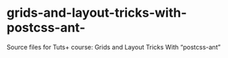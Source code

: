 # grids-and-layout-tricks-with-postcss-ant-
Source files for Tuts+ course: Grids and Layout Tricks With “postcss-ant”
